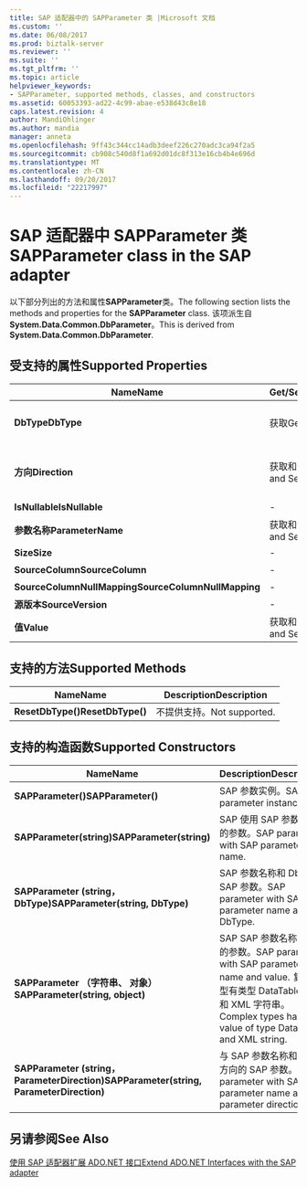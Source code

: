 ```yaml
---
title: SAP 适配器中的 SAPParameter 类 |Microsoft 文档
ms.custom: ''
ms.date: 06/08/2017
ms.prod: biztalk-server
ms.reviewer: ''
ms.suite: ''
ms.tgt_pltfrm: ''
ms.topic: article
helpviewer_keywords:
- SAPParameter, supported methods, classes, and constructors
ms.assetid: 60053393-ad22-4c99-abae-e538d43c8e18
caps.latest.revision: 4
author: MandiOhlinger
ms.author: mandia
manager: anneta
ms.openlocfilehash: 9ff43c344cc14adb3deef226c270adc3ca94f2a5
ms.sourcegitcommit: cb908c540d8f1a692d01dc8f313e16cb4b4e696d
ms.translationtype: MT
ms.contentlocale: zh-CN
ms.lasthandoff: 09/20/2017
ms.locfileid: "22217997"
---
```

# <a name="sapparameter-class-in-the-sap-adapter"></a><span data-ttu-id="73d93-102">SAP 适配器中 SAPParameter 类</span><span class="sxs-lookup"><span data-stu-id="73d93-102">SAPParameter class in the SAP adapter</span></span>
<span data-ttu-id="73d93-103">以下部分列出的方法和属性**SAPParameter**类。</span><span class="sxs-lookup"><span data-stu-id="73d93-103">The following section lists the methods and properties for the **SAPParameter** class.</span></span> <span data-ttu-id="73d93-104">该项派生自**System.Data.Common.DbParameter**。</span><span class="sxs-lookup"><span data-stu-id="73d93-104">This is derived from **System.Data.Common.DbParameter**.</span></span>  
  
## <a name="supported-properties"></a><span data-ttu-id="73d93-105">受支持的属性</span><span class="sxs-lookup"><span data-stu-id="73d93-105">Supported Properties</span></span>  
  
|<span data-ttu-id="73d93-106">Name</span><span class="sxs-lookup"><span data-stu-id="73d93-106">Name</span></span>|<span data-ttu-id="73d93-107">Get/Set</span><span class="sxs-lookup"><span data-stu-id="73d93-107">Get/Set</span></span>|<span data-ttu-id="73d93-108">Description</span><span class="sxs-lookup"><span data-stu-id="73d93-108">Description</span></span>|  
|----------|--------------|-----------------|  
|<span data-ttu-id="73d93-109">**DbType**</span><span class="sxs-lookup"><span data-stu-id="73d93-109">**DbType**</span></span>|<span data-ttu-id="73d93-110">获取</span><span class="sxs-lookup"><span data-stu-id="73d93-110">Get</span></span>|<span data-ttu-id="73d93-111">如果返回参数的 DbType。</span><span class="sxs-lookup"><span data-stu-id="73d93-111">DbType if the parameter returned.</span></span> <span data-ttu-id="73d93-112">无法设置。</span><span class="sxs-lookup"><span data-stu-id="73d93-112">Cannot be set.</span></span>|  
|<span data-ttu-id="73d93-113">**方向**</span><span class="sxs-lookup"><span data-stu-id="73d93-113">**Direction**</span></span>|<span data-ttu-id="73d93-114">获取和设置</span><span class="sxs-lookup"><span data-stu-id="73d93-114">Get and Set</span></span>|<span data-ttu-id="73d93-115">不支持的 ParameterDirection.ReturnValue。</span><span class="sxs-lookup"><span data-stu-id="73d93-115">ParameterDirection.ReturnValue not supported.</span></span>|  
|<span data-ttu-id="73d93-116">**IsNullable**</span><span class="sxs-lookup"><span data-stu-id="73d93-116">**IsNullable**</span></span>|-|<span data-ttu-id="73d93-117">不提供支持。</span><span class="sxs-lookup"><span data-stu-id="73d93-117">Not supported.</span></span>|  
|<span data-ttu-id="73d93-118">**参数名称**</span><span class="sxs-lookup"><span data-stu-id="73d93-118">**ParameterName**</span></span>|<span data-ttu-id="73d93-119">获取和设置</span><span class="sxs-lookup"><span data-stu-id="73d93-119">Get and Set</span></span>|<span data-ttu-id="73d93-120">参数的名称。</span><span class="sxs-lookup"><span data-stu-id="73d93-120">Name of the parameter.</span></span>|  
|<span data-ttu-id="73d93-121">**Size**</span><span class="sxs-lookup"><span data-stu-id="73d93-121">**Size**</span></span>|-|<span data-ttu-id="73d93-122">不提供支持。</span><span class="sxs-lookup"><span data-stu-id="73d93-122">Not supported.</span></span>|  
|<span data-ttu-id="73d93-123">**SourceColumn**</span><span class="sxs-lookup"><span data-stu-id="73d93-123">**SourceColumn**</span></span>|-|<span data-ttu-id="73d93-124">不提供支持。</span><span class="sxs-lookup"><span data-stu-id="73d93-124">Not supported.</span></span>|  
|<span data-ttu-id="73d93-125">**SourceColumnNullMapping**</span><span class="sxs-lookup"><span data-stu-id="73d93-125">**SourceColumnNullMapping**</span></span>|-|<span data-ttu-id="73d93-126">不提供支持。</span><span class="sxs-lookup"><span data-stu-id="73d93-126">Not supported.</span></span>|  
|<span data-ttu-id="73d93-127">**源版本**</span><span class="sxs-lookup"><span data-stu-id="73d93-127">**SourceVersion**</span></span>|-|<span data-ttu-id="73d93-128">不提供支持。</span><span class="sxs-lookup"><span data-stu-id="73d93-128">Not supported.</span></span>|  
|<span data-ttu-id="73d93-129">**值**</span><span class="sxs-lookup"><span data-stu-id="73d93-129">**Value**</span></span>|<span data-ttu-id="73d93-130">获取和设置</span><span class="sxs-lookup"><span data-stu-id="73d93-130">Get and Set</span></span>|<span data-ttu-id="73d93-131">参数值</span><span class="sxs-lookup"><span data-stu-id="73d93-131">Value of the parameter</span></span>|  
  
## <a name="supported-methods"></a><span data-ttu-id="73d93-132">支持的方法</span><span class="sxs-lookup"><span data-stu-id="73d93-132">Supported Methods</span></span>  
  
|<span data-ttu-id="73d93-133">Name</span><span class="sxs-lookup"><span data-stu-id="73d93-133">Name</span></span>|<span data-ttu-id="73d93-134">Description</span><span class="sxs-lookup"><span data-stu-id="73d93-134">Description</span></span>|  
|----------|-----------------|  
|<span data-ttu-id="73d93-135">**ResetDbType()**</span><span class="sxs-lookup"><span data-stu-id="73d93-135">**ResetDbType()**</span></span>|<span data-ttu-id="73d93-136">不提供支持。</span><span class="sxs-lookup"><span data-stu-id="73d93-136">Not supported.</span></span>|  
  
## <a name="supported-constructors"></a><span data-ttu-id="73d93-137">支持的构造函数</span><span class="sxs-lookup"><span data-stu-id="73d93-137">Supported Constructors</span></span>  
  
|<span data-ttu-id="73d93-138">Name</span><span class="sxs-lookup"><span data-stu-id="73d93-138">Name</span></span>|<span data-ttu-id="73d93-139">Description</span><span class="sxs-lookup"><span data-stu-id="73d93-139">Description</span></span>|  
|----------|-----------------|  
|<span data-ttu-id="73d93-140">**SAPParameter()**</span><span class="sxs-lookup"><span data-stu-id="73d93-140">**SAPParameter()**</span></span>|<span data-ttu-id="73d93-141">SAP 参数实例。</span><span class="sxs-lookup"><span data-stu-id="73d93-141">SAP parameter instance.</span></span>|  
|<span data-ttu-id="73d93-142">**SAPParameter(string)**</span><span class="sxs-lookup"><span data-stu-id="73d93-142">**SAPParameter(string)**</span></span>|<span data-ttu-id="73d93-143">SAP 使用 SAP 参数名称的参数。</span><span class="sxs-lookup"><span data-stu-id="73d93-143">SAP parameter with SAP parameter name.</span></span>|  
|<span data-ttu-id="73d93-144">**SAPParameter (string，DbType)**</span><span class="sxs-lookup"><span data-stu-id="73d93-144">**SAPParameter(string, DbType)**</span></span>|<span data-ttu-id="73d93-145">SAP 参数名称和 DbType SAP 参数。</span><span class="sxs-lookup"><span data-stu-id="73d93-145">SAP parameter with SAP parameter name and DbType.</span></span>|  
|<span data-ttu-id="73d93-146">**SAPParameter （字符串、 对象）**</span><span class="sxs-lookup"><span data-stu-id="73d93-146">**SAPParameter(string, object)**</span></span>|<span data-ttu-id="73d93-147">SAP SAP 参数名称和值的参数。</span><span class="sxs-lookup"><span data-stu-id="73d93-147">SAP parameter with SAP parameter name and value.</span></span> <span data-ttu-id="73d93-148">复杂类型有类型 DataTable 的值和 XML 字符串。</span><span class="sxs-lookup"><span data-stu-id="73d93-148">Complex types have value of type DataTable and XML string.</span></span>|  
|<span data-ttu-id="73d93-149">**SAPParameter (string，ParameterDirection)**</span><span class="sxs-lookup"><span data-stu-id="73d93-149">**SAPParameter(string, ParameterDirection)**</span></span>|<span data-ttu-id="73d93-150">与 SAP 参数名称和参数方向的 SAP 参数。</span><span class="sxs-lookup"><span data-stu-id="73d93-150">SAP parameter with SAP parameter name and parameter direction.</span></span>|  
  
## <a name="see-also"></a><span data-ttu-id="73d93-151">另请参阅</span><span class="sxs-lookup"><span data-stu-id="73d93-151">See Also</span></span>  
 [<span data-ttu-id="73d93-152">使用 SAP 适配器扩展 ADO.NET 接口</span><span class="sxs-lookup"><span data-stu-id="73d93-152">Extend ADO.NET Interfaces with the SAP adapter</span></span>](../../adapters-and-accelerators/adapter-sap/extend-ado-net-interfaces-with-the-sap-adapter.md)